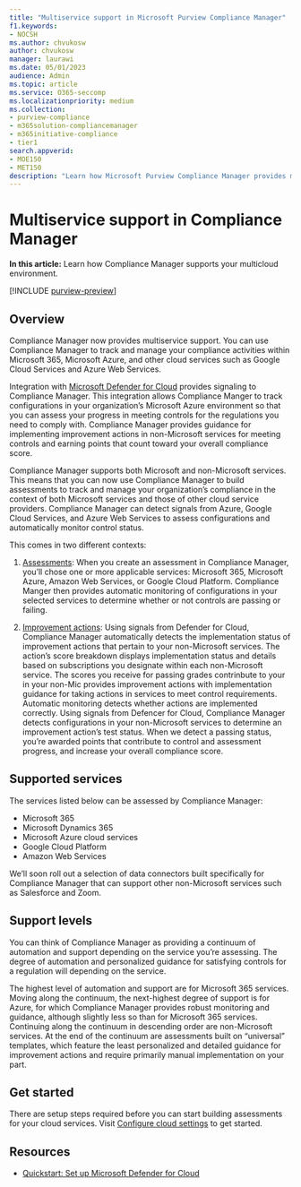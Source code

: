 ```yaml
---
title: "Multiservice support in Microsoft Purview Compliance Manager"
f1.keywords:
- NOCSH
ms.author: chvukosw
author: chvukosw
manager: laurawi
ms.date: 05/01/2023
audience: Admin
ms.topic: article
ms.service: O365-seccomp
ms.localizationpriority: medium
ms.collection:
- purview-compliance
- m365solution-compliancemanager
- m365initiative-compliance
- tier1
search.appverid:
- MOE150
- MET150
description: "Learn how Microsoft Purview Compliance Manager provides multiservice support so you can track and manage compliance for your organization's cloud services."
---
```


# Multiservice support in Compliance Manager

**In this article:** Learn how Compliance Manager supports your multicloud environment.

[!INCLUDE [purview-preview](../includes/purview-preview.md)]

## Overview

Compliance Manager now provides multiservice support.  You can use Compliance Manager to track and manage your compliance activities within Microsoft 365, Microsoft Azure, and other cloud services such as Google Cloud Services and Azure Web Services.

Integration with [Microsoft Defender for Cloud](/azure/defender-for-cloud/defender-for-cloud-introduction) provides signaling to Compliance Manager. This integration allows Compliance Manger to track configurations in your organization’s Microsoft Azure environment so that you can assess your progress in meeting controls for the regulations you need to comply with. Compliance Manager provides guidance for implementing improvement actions in non-Microsoft services for meeting controls and earning points that count toward your overall compliance score.

Compliance Manager supports both Microsoft and non-Microsoft services. This means that you can now use Compliance Manager to build assessments to track and manage your organization’s compliance in the context of both Microsoft services and those of other cloud service providers. Compliance Manager can detect signals from Azure, Google Cloud Services, and Azure Web Services to assess configurations and automatically monitor control status.

This comes in two different contexts:

1. [Assessments](compliance-manager-assessments.md): When you create an assessment in Compliance Manager, you’ll chose one or more applicable services: Microsoft 365, Microsoft Azure, Amazon Web Services, or Google Cloud Platform. Compliance Manger then provides automatic monitoring of configurations in your selected services to determine whether or not controls are passing or failing.

1. [Improvement actions](compliance-manager-improvement-actions.md): Using signals from Defender for Cloud, Compliance Manager automatically detects the implementation status of improvement actions that pertain to your non-Microsoft services. The action’s score breakdown displays implementation status and details based on subscriptions you designate within each non-Microsoft service. The scores you receive for passing grades contrinbute to your in your non-Mic provides improvement actions with implementation guidance for taking actions in services to meet control requirements. Automatic monitoring detects whether actions are implemented correctly. Using signals from Defencer for Cloud, Compliance Manager detects configurations in your non-Microsoft services to determine an improvement action’s test status. When we detect a passing status, you’re awarded points that contribute to control and assessment progress, and increase your overall compliance score.

## Supported services

The services listed below can be assessed by Compliance Manager:
- Microsoft 365
- Microsoft Dynamics 365
- Microsoft Azure cloud services
- Google Cloud Platform
- Amazon Web Services

We’ll soon roll out a selection of data connectors built specifically for Compliance Manager that can support other non-Microsoft services such as Salesforce and Zoom.

## Support levels

You can think of Compliance Manager as providing a continuum of automation and support depending on the service you’re assessing. The degree of automation and personalized guidance  for satisfying controls for a regulation will depending on the service.

The highest level of automation and support are for Microsoft 365 services. Moving along the continuum, the next-highest degree of support is for Azure, for which Compliance Manager provides robust monitoring and guidance, although slightly less so than for Microsoft 365 services. Continuing along the continuum in descending order are non-Microsoft services. At the end of the continuum are assessments built on “universal” templates, which feature the least personalized and detailed guidance for improvement actions and require primarily manual implementation on your part.

## Get started

There are setup steps required before you can start building assessments for your cloud services. Visit [Configure cloud settings](compliance-manager-cloud-settings) to get started.

## Resources

- [Quickstart: Set up Microsoft Defender for Cloud](/azure/defender-for-cloud/get-started)